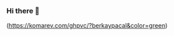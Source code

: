### Hi there 👋
(https://komarev.com/ghpvc/?berkaypacal&color=green)

<!--
**berkaypacal/berkaypacal** is a ✨ _special_ ✨ repository because its `README.md` (this file) appears on your GitHub profile.

Here are some ideas to get you started:

🔭 I’m currently working on asd
🌱 I’m currently learning ...
👯 I’m looking to collaborate on ...
🤔 I’m looking for help with ...
💬 Ask me about ...
📫 How to reach me: ...
- 😄 Pronouns: ...
- ⚡ Fun fact: ...
-->
